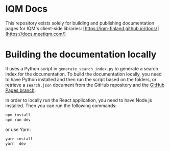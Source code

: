 # IQM Docs

This repository exists solely for building and publishing documentation pages for IQM's client-side libraries: [https://iqm-finland.github.io/docs/](https://docs.meetiqm.com/)


# Building the documentation locally
It uses a Python script in `generate_search_index.py` to generate a search index for the documentation. To build the documentation locally, you need to have Python installed and then run the script based on the folders, or retrieve a `search.json` document from the GitHub repository and the [GitHub Pages branch](https://github.com/iqm-finland/docs/tree/gh-pages).

In order to locally run the React application, you need to have Node.js installed. Then you can run the following commands:

```bash
npm install
npm run dev
```

or use Yarn:
```bash
yarn install
yarn  dev
```

